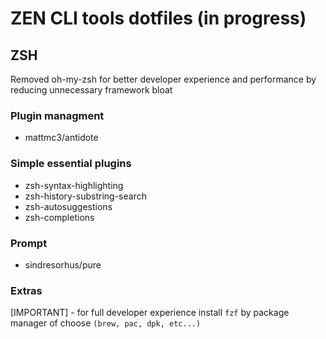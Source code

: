 # ZEN CLI tools dotfiles (in progress)

## ZSH

Removed oh-my-zsh for better developer experience and performance by reducing unnecessary framework bloat

### Plugin managment

- mattmc3/antidote

### Simple essential plugins

- zsh-syntax-highlighting
- zsh-history-substring-search
- zsh-autosuggestions
- zsh-completions

### Prompt

- sindresorhus/pure

### Extras

[IMPORTANT] - for full developer experience install `fzf` by package manager of choose `(brew, pac, dpk, etc...)`



